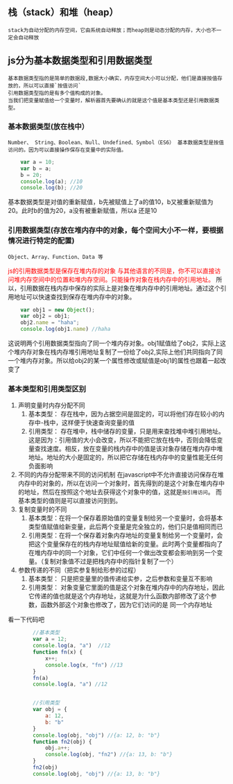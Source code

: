 <!--
title: js基本数据类型和引用数据类型的区别,
categories: 技术,
path: /articleDetail,
comments: true,
photos: javascript,
date: 2019-05-07 10:45:12,
tags: ,
keywords: ,
description: 
-->

## 栈（stack）和堆（heap）
    stack为自动分配的内存空间，它由系统自动释放；而heap则是动态分配的内存，大小也不一定会自动释放

## js分为基本数据类型和引用数据类型
    基本数据类型指的是简单的数据段,数据大小确实，内存空间大小可以分配，他们是直接按值存放的，所以可以直接`按值访问`
    引用数据类型指的是有多个值构成的对象。
    当我们把变量赋值给一个变量时，解析器首先要确认的就是这个值是基本类型还是引用数据类型。

### 基本数据类型(放在栈中）
    Number、 String、Boolean、Null、Undefined、Symbol（ES6） 基本数据类型是按值访问的。因为可以直接操作保存在变量中的实际值。

```js
    var a = 10;
    var b = a;
    b = 20;
    console.log(a); //10
    console.log(b); //20
```
基本数据类型是对值的重新赋值，b先被赋值上了a的值10，b又被重新赋值为20。此时b的值为20，a没有被重新赋值，所以a 还是10

### 引用数据类型(存放在堆内存中的对象，每个空间大小不一样，要根据情况进行特定的配置)
    Object、Array、Function、Data 等
<font color='red'>js的引用数据类型是保存在堆内存的对象</font>
<font color='red'>与其他语言的不同是，你不可以直接访问堆内存空间中的位置和堆内存空间。只能操作对象在栈内存中的引用地址。</font>
所以，引用数据在栈内存中保存的实际上是对象在堆内存中的引用地址。通过这个引用地址可以快速查找到保存在堆内存中的对象。

```js
    var obj1 = new Object();
    var obj2 = obj1;
    obj2.name = "haha";
    console.log(obj1.name) //haha
```

这说明两个引用数据类型指向了同一个堆内存对象。obj1赋值给了obj2，实际上这个堆内存对象在栈内存堆引用地址复制了一份给了obj2,实际上他们共同指向了同一个堆内存对象。所以给obj2的某一个属性修改或赋值是obj1的属性也跟着一起改变了

### 基本类型和引用类型区别
1. 声明变量时内存分配不同
    1. 基本类型： 存在栈中，因为占据空间是固定的，可以将他们存在较小的内存中-栈中，这样便于快速查询变量的值
    2. 引用类型： 存在堆中，栈中储存的变量，只是用来查找堆中堆引用地址。
这是因为：引用值的大小会改变，所以不能把它放在栈中，否则会降低变量查找速度。相反，放在变量的栈内存中的值是该对象存储在堆内存中堆地址。地址的大小是固定的，所以把它存储在栈内存中的变量性能无任何负面影响
2. 不同的内存分配带来不同的访问机制
    在javascript中不允许直接访问保存在堆内存中的对象的，所以在访问一个对象时，首先得到的是这个对象在堆内存中的地址，然后在按照这个地址去获得这个对象中的值，这就是`按引用访问`。 而基本类型的值则是可以直接访问到到。
3. 复制变量时的不同
   1. 基本类型：在将一个保存着原始值的变量复制给另一个变量时，会将基本类型值赋值给新变量，此后两个变量是完全独立的，他们只是值相同而已
   2. 引用类型：在将一个保存着对象内存地址的变量复制给另一个变量时，会把这个变量保存在的栈内存地址赋值给新的变量。此时两个变量都指向了在堆内存中的同一个对象，它们中任何一个做出改变都会影响到另一个变量。（复制对象值不过是把栈内存中的指针复制了一个）
4. 参数传递的不同（把实参复制给形参的过程）
    1. 基本类型： 只是把变量里的值传递给实参，之后参数和变量互不影响
    2. 引用类型： 对象变量它里面的值是这个对象在堆内存中的内存地址，因此它传递的值也就是这个内存地址，这就是为什么函数内部修改了这个参数，函数外部这个对象也修改了，因为它们访问的是 同一个内存地址
   
看一下代码吧

```js
        //基本类型
        var a = 12;
        console.log(a, "a")  //12
        function fn(x) {
            x++;
            console.log(x, "fn") //13
        }
        fn(a)
        console.log(a, "a") //12


        //引用类型
        var obj = {
            a: 12,
            b: "b"
        }
        console.log(obj, "obj") //{a: 12, b: "b"}
        function fn2(obj) {
            obj.a++;
            console.log(obj, "fn2") //{a: 13, b: "b"}
        }
        fn2(obj)
        console.log(obj, "obj") //{a: 13, b: "b"}

```